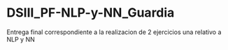 # DSIII_PF-NLP-y-NN_Guardia
Entrega final correspondiente a la realizacion de 2 ejercicios una relativo a NLP y NN
